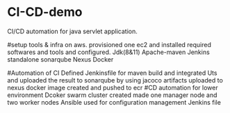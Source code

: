 # CI-CD-demo
CI/CD automation for java servlet application.

#setup tools & infra on aws.
provisioned one ec2 and installed required softwares and tools and configured.
Jdk(8&11)
Apache-maven
Jenkins standalone
sonarqube
Nexus
Docker

#Automation of CI
Defined Jenkinsfile for maven build and integrated Uts and uploaded the result to sonarqube by using jacoco
artifacts uploaded to nexus
docker image created and pushed to ecr
#CD automation for lower environment
Dcoker swarm cluster created made one manager node and two worker nodes
Ansible used for configuration management 
Jenkins file 